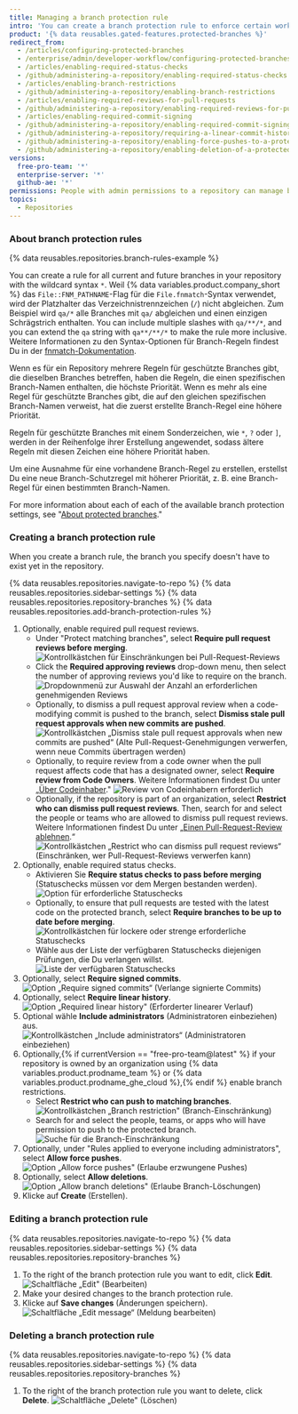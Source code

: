 ```yaml
---
title: Managing a branch protection rule
intro: 'You can create a branch protection rule to enforce certain workflows for one or more branches, such as requiring an approving review or passing status checks for all pull requests merged into the protected branch.'
product: '{% data reusables.gated-features.protected-branches %}'
redirect_from:
  - /articles/configuring-protected-branches
  - /enterprise/admin/developer-workflow/configuring-protected-branches-and-required-status-checks
  - /articles/enabling-required-status-checks
  - /github/administering-a-repository/enabling-required-status-checks
  - /articles/enabling-branch-restrictions
  - /github/administering-a-repository/enabling-branch-restrictions
  - /articles/enabling-required-reviews-for-pull-requests
  - /github/administering-a-repository/enabling-required-reviews-for-pull-requests
  - /articles/enabling-required-commit-signing
  - /github/administering-a-repository/enabling-required-commit-signing
  - /github/administering-a-repository/requiring-a-linear-commit-history
  - /github/administering-a-repository/enabling-force-pushes-to-a-protected-branch
  - /github/administering-a-repository/enabling-deletion-of-a-protected-branch
versions:
  free-pro-team: '*'
  enterprise-server: '*'
  github-ae: '*'
permissions: People with admin permissions to a repository can manage branch protection rules.
topics:
  - Repositories
---
```


### About branch protection rules

{% data reusables.repositories.branch-rules-example %}

You can create a rule for all current and future branches in your repository with the wildcard syntax `*`. Weil {% data variables.product.company_short %} das `File::FNM_PATHNAME`-Flag für die `File.fnmatch`-Syntax verwendet, wird der Platzhalter das Verzeichnistrennzeichen (`/`) nicht abgleichen. Zum Beispiel wird `qa/*` alle Branches mit `qa/` abgleichen und einen einzigen Schrägstrich enthalten. You can include multiple slashes with `qa/**/*`, and you can extend the `qa` string with `qa**/**/*` to make the rule more inclusive. Weitere Informationen zu den Syntax-Optionen für Branch-Regeln findest Du in der [fnmatch-Dokumentation](https://ruby-doc.org/core-2.5.1/File.html#method-c-fnmatch).

Wenn es für ein Repository mehrere Regeln für geschützte Branches gibt, die dieselben Branches betreffen, haben die Regeln, die einen spezifischen Branch-Namen enthalten, die höchste Priorität. Wenn es mehr als eine Regel für geschützte Branches gibt, die auf den gleichen spezifischen Branch-Namen verweist, hat die zuerst erstellte Branch-Regel eine höhere Priorität.

Regeln für geschützte Branches mit einem Sonderzeichen, wie `*`, `?` oder `]`, werden in der Reihenfolge ihrer Erstellung angewendet, sodass ältere Regeln mit diesen Zeichen eine höhere Priorität haben.

Um eine Ausnahme für eine vorhandene Branch-Regel zu erstellen, erstellst Du eine neue Branch-Schutzregel mit höherer Priorität, z. B. eine Branch-Regel für einen bestimmten Branch-Namen.

For more information about each of each of the available branch protection settings, see "[About protected branches](/github/administering-a-repository/about-protected-branches)."

### Creating a branch protection rule

When you create a branch rule, the branch you specify doesn't have to exist yet in the repository.

{% data reusables.repositories.navigate-to-repo %}
{% data reusables.repositories.sidebar-settings %}
{% data reusables.repositories.repository-branches %}
{% data reusables.repositories.add-branch-protection-rules %}
1. Optionally, enable required pull request reviews.
   - Under "Protect matching branches", select **Require pull request reviews before merging**. ![Kontrollkästchen für Einschränkungen bei Pull-Request-Reviews](/assets/images/help/repository/PR-reviews-required.png)
   - Click the **Required approving reviews** drop-down menu, then select the number of approving reviews you'd like to require on the branch. ![Dropdownmenü zur Auswahl der Anzahl an erforderlichen genehmigenden Reviews](/assets/images/help/repository/number-of-required-review-approvals.png)
   - Optionally, to dismiss a pull request approval review when a code-modifying commit is pushed to the branch, select **Dismiss stale pull request approvals when new commits are pushed**. ![Kontrollkästchen „Dismiss stale pull request approvals when new commits are pushed“ (Alte Pull-Request-Genehmigungen verwerfen, wenn neue Commits übertragen werden)](/assets/images/help/repository/PR-reviews-required-dismiss-stale.png)
   - Optionally, to require review from a code owner when the pull request affects code that has a designated owner, select **Require review from Code Owners**. Weitere Informationen findest Du unter „[Über Codeinhaber](/github/creating-cloning-and-archiving-repositories/about-code-owners)." ![Review von Codeinhabern erforderlich](/assets/images/help/repository/PR-review-required-code-owner.png)
   - Optionally, if the repository is part of an organization, select **Restrict who can dismiss pull request reviews**. Then, search for and select the people or teams who are allowed to dismiss pull request reviews. Weitere Informationen findest Du unter „[Einen Pull-Request-Review ablehnen](/github/collaborating-with-issues-and-pull-requests/dismissing-a-pull-request-review).“ ![Kontrollkästchen „Restrict who can dismiss pull request reviews“ (Einschränken, wer Pull-Request-Reviews verwerfen kann)](/assets/images/help/repository/PR-review-required-dismissals.png)
1. Optionally, enable required status checks.
   - Aktivieren Sie **Require status checks to pass before merging** (Statuschecks müssen vor dem Mergen bestanden werden). ![Option für erforderliche Statuschecks](/assets/images/help/repository/required-status-checks.png)
   - Optionally, to ensure that pull requests are tested with the latest code on the protected branch, select **Require branches to be up to date before merging**. ![Kontrollkästchen für lockere oder strenge erforderliche Statuschecks](/assets/images/help/repository/protecting-branch-loose-status.png)
   - Wähle aus der Liste der verfügbaren Statuschecks diejenigen Prüfungen, die Du verlangen willst. ![Liste der verfügbaren Statuschecks](/assets/images/help/repository/required-statuses-list.png)
1. Optionally, select **Require signed commits**. ![Option „Require signed commits“ (Verlange signierte Commits)](/assets/images/help/repository/require-signed-commits.png)
1. Optionally, select **Require linear history**. ![Option „Required linear history" (Erforderter linearer Verlauf)](/assets/images/help/repository/required-linear-history.png)
1. Optional wähle **Include administrators** (Administratoren einbeziehen) aus. ![Kontrollkästchen „Include administrators“ (Administratoren einbeziehen)](/assets/images/help/repository/include-admins-protected-branches.png)
1. Optionally,{% if currentVersion == "free-pro-team@latest" %} if your repository is owned by an organization using {% data variables.product.prodname_team %} or {% data variables.product.prodname_ghe_cloud %},{% endif %} enable branch restrictions.
   - Select **Restrict who can push to matching branches**. ![Kontrollkästchen „Branch restriction" (Branch-Einschränkung)](/assets/images/help/repository/restrict-branch.png)
   - Search for and select the people, teams, or apps who will have permission to push to the protected branch. ![Suche für die Branch-Einschränkung](/assets/images/help/repository/restrict-branch-search.png)
1. Optionally, under "Rules applied to everyone including administrators", select **Allow force pushes**. ![Option „Allow force pushes" (Erlaube erzwungene Pushes)](/assets/images/help/repository/allow-force-pushes.png)
1. Optionally, select **Allow deletions**. ![Option „Allow branch deletions" (Erlaube Branch-Löschungen)](/assets/images/help/repository/allow-branch-deletions.png)
1. Klicke auf **Create** (Erstellen).

### Editing a branch protection rule

{% data reusables.repositories.navigate-to-repo %}
{% data reusables.repositories.sidebar-settings %}
{% data reusables.repositories.repository-branches %}
1. To the right of the branch protection rule you want to edit, click **Edit**. ![Schaltfläche „Edit" (Bearbeiten)](/assets/images/help/repository/edit-branch-protection-rule.png)
1. Make your desired changes to the branch protection rule.
1. Klicke auf **Save changes** (Änderungen speichern). ![Schaltfläche „Edit message“ (Meldung bearbeiten)](/assets/images/help/repository/save-branch-protection-rule.png)

### Deleting a branch protection rule

{% data reusables.repositories.navigate-to-repo %}
{% data reusables.repositories.sidebar-settings %}
{% data reusables.repositories.repository-branches %}
1. To the right of the branch protection rule you want to delete, click **Delete**. ![Schaltfläche „Delete" (Löschen)](/assets/images/help/repository/delete-branch-protection-rule.png)

